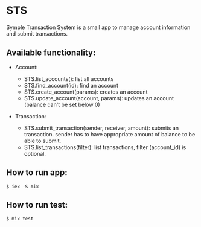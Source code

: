 # STS

Symple Transaction System is a small app to manage account information and submit transactions.

## Available functionality:

- Account: 
   * STS.list_accounts(): list all accounts
   * STS.find_account(id): find an account
   * STS.create_account(params): creates an account
   * STS.update_account(account, params): updates an account (balance can't be set below 0)
   
- Transaction:
   * STS.submit_transaction(sender, receiver, amount): submits an transaction.  sender has to have appropriate amount of balance to be able to submit.
   * STS.list_transactions(filter): list transactions, filter (account_id) is optional.

## How to run app:

```
$ iex -S mix
```

## How to run test:

```
$ mix test
```
